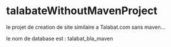 # talabateWithoutMavenProject
le projet de creation de site similaire a Talabat.com sans maven...


le nom de database est : talabat_bla_maven
